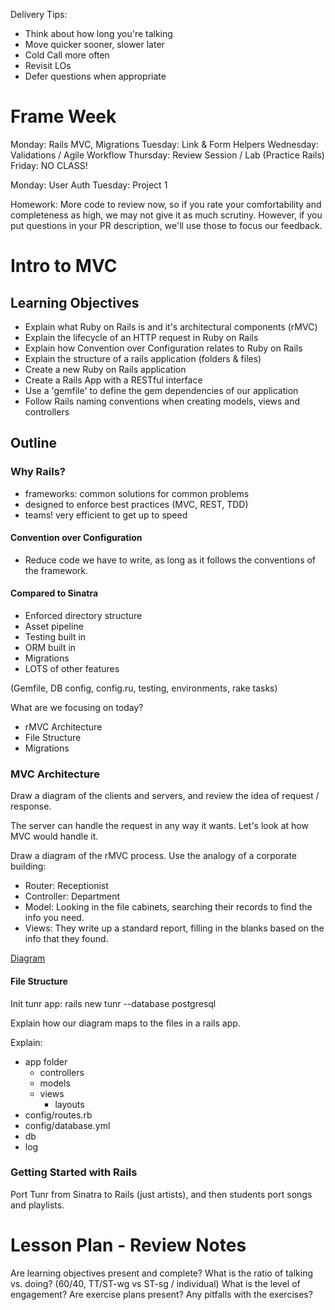 Delivery Tips:

* Think about how long you're talking
* Move quicker sooner, slower later
* Cold Call more often
* Revisit LOs
* Defer questions when appropriate

# Frame Week

Monday:    Rails MVC, Migrations
Tuesday:   Link & Form Helpers
Wednesday: Validations / Agile Workflow
Thursday:  Review Session / Lab (Practice Rails)
Friday:    NO CLASS!

Monday:   User Auth
Tuesday:  Project 1

Homework: More code to review now, so if you rate your comfortability and
completeness as high, we may not give it as much scrutiny. However, if you put
questions in your PR description, we'll use those to focus our feedback.

# Intro to MVC

## Learning Objectives

* Explain what Ruby on Rails is and it's architectural components (rMVC)
* Explain the lifecycle of an HTTP request in Ruby on Rails
* Explain how Convention over Configuration relates to Ruby on Rails
* Explain the structure of a rails application (folders & files)
* Create a new Ruby on Rails application
* Create a Rails App with a RESTful interface
* Use a 'gemfile' to define the gem dependencies of our application
* Follow Rails naming conventions when creating models, views and controllers

## Outline

### Why Rails?

* frameworks: common solutions for common problems
* designed to enforce best practices (MVC, REST, TDD)
* teams! very efficient to get up to speed

#### Convention over Configuration

* Reduce code we have to write, as long as it follows the conventions of the
  framework.

#### Compared to Sinatra

* Enforced directory structure
* Asset pipeline
* Testing built in
* ORM built in
* Migrations
* LOTS of other features

(Gemfile, DB config, config.ru, testing, environments, rake tasks)

What are we focusing on today?

* rMVC Architecture
* File Structure
* Migrations

### MVC Architecture

Draw a diagram of the clients and servers, and review the idea of request /
response.

The server can handle the request in any way it wants. Let's look at how
MVC would handle it.

Draw a diagram of the rMVC process. Use the analogy of a corporate building:
* Router:     Receptionist
* Controller: Department
* Model:      Looking in the file cabinets, searching their records to find the
  info you need.
* Views:      They write up a standard report, filling in the blanks based on
  the info that they found.

[Diagram](http://darynholmes.files.wordpress.com/2008/03/routinginrails.png)

#### File Structure

Init tunr app:
    rails new tunr --database postgresql

Explain how our diagram maps to the files in a rails app.

Explain:

* app folder
  * controllers
  * models
  * views
    * layouts
* config/routes.rb
* config/database.yml
* db
* log

### Getting Started with Rails

Port Tunr from Sinatra to Rails (just artists), and then students port songs
and playlists.

# Lesson Plan - Review Notes

Are learning objectives present and complete?
What is the ratio of talking vs. doing? (60/40, TT/ST-wg vs ST-sg / individual)
What is the level of engagement?
Are exercise plans present?
Any pitfalls with the exercises?
